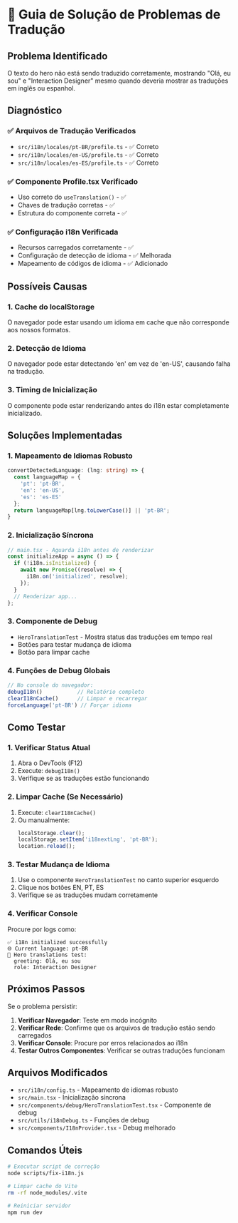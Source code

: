 # 🔧 Guia de Solução de Problemas de Tradução

## Problema Identificado
O texto do hero não está sendo traduzido corretamente, mostrando "Olá, eu sou" e "Interaction Designer" mesmo quando deveria mostrar as traduções em inglês ou espanhol.

## Diagnóstico

### ✅ Arquivos de Tradução Verificados
- `src/i18n/locales/pt-BR/profile.ts` - ✅ Correto
- `src/i18n/locales/en-US/profile.ts` - ✅ Correto  
- `src/i18n/locales/es-ES/profile.ts` - ✅ Correto

### ✅ Componente Profile.tsx Verificado
- Uso correto do `useTranslation()` - ✅
- Chaves de tradução corretas - ✅
- Estrutura do componente correta - ✅

### ✅ Configuração i18n Verificada
- Recursos carregados corretamente - ✅
- Configuração de detecção de idioma - ✅ Melhorada
- Mapeamento de códigos de idioma - ✅ Adicionado

## Possíveis Causas

### 1. Cache do localStorage
O navegador pode estar usando um idioma em cache que não corresponde aos nossos formatos.

### 2. Detecção de Idioma
O navegador pode estar detectando 'en' em vez de 'en-US', causando falha na tradução.

### 3. Timing de Inicialização
O componente pode estar renderizando antes do i18n estar completamente inicializado.

## Soluções Implementadas

### 1. Mapeamento de Idiomas Robusto
```typescript
convertDetectedLanguage: (lng: string) => {
  const languageMap = {
    'pt': 'pt-BR',
    'en': 'en-US', 
    'es': 'es-ES'
  };
  return languageMap[lng.toLowerCase()] || 'pt-BR';
}
```

### 2. Inicialização Síncrona
```typescript
// main.tsx - Aguarda i18n antes de renderizar
const initializeApp = async () => {
  if (!i18n.isInitialized) {
    await new Promise((resolve) => {
      i18n.on('initialized', resolve);
    });
  }
  // Renderizar app...
};
```

### 3. Componente de Debug
- `HeroTranslationTest` - Mostra status das traduções em tempo real
- Botões para testar mudança de idioma
- Botão para limpar cache

### 4. Funções de Debug Globais
```javascript
// No console do navegador:
debugI18n()           // Relatório completo
clearI18nCache()      // Limpar e recarregar
forceLanguage('pt-BR') // Forçar idioma
```

## Como Testar

### 1. Verificar Status Atual
1. Abra o DevTools (F12)
2. Execute: `debugI18n()`
3. Verifique se as traduções estão funcionando

### 2. Limpar Cache (Se Necessário)
1. Execute: `clearI18nCache()`
2. Ou manualmente:
   ```javascript
   localStorage.clear();
   localStorage.setItem('i18nextLng', 'pt-BR');
   location.reload();
   ```

### 3. Testar Mudança de Idioma
1. Use o componente `HeroTranslationTest` no canto superior esquerdo
2. Clique nos botões EN, PT, ES
3. Verifique se as traduções mudam corretamente

### 4. Verificar Console
Procure por logs como:
```
✅ i18n initialized successfully
🌐 Current language: pt-BR
🎯 Hero translations test:
  greeting: Olá, eu sou
  role: Interaction Designer
```

## Próximos Passos

Se o problema persistir:

1. **Verificar Navegador**: Teste em modo incógnito
2. **Verificar Rede**: Confirme que os arquivos de tradução estão sendo carregados
3. **Verificar Console**: Procure por erros relacionados ao i18n
4. **Testar Outros Componentes**: Verificar se outras traduções funcionam

## Arquivos Modificados

- `src/i18n/config.ts` - Mapeamento de idiomas robusto
- `src/main.tsx` - Inicialização síncrona
- `src/components/debug/HeroTranslationTest.tsx` - Componente de debug
- `src/utils/i18nDebug.ts` - Funções de debug
- `src/components/I18nProvider.tsx` - Debug melhorado

## Comandos Úteis

```bash
# Executar script de correção
node scripts/fix-i18n.js

# Limpar cache do Vite
rm -rf node_modules/.vite

# Reiniciar servidor
npm run dev
```
